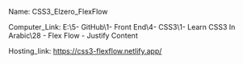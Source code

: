 
Name: CSS3_Elzero_FlexFlow

Computer_Link: E:\5- GitHub\1- Front End\4- CSS3\1- Learn CSS3 In Arabic\28 - Flex Flow - Justify Content

Hosting_link: https://css3-flexflow.netlify.app/

